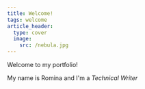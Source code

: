 ```yaml
---
title: Welcome!
tags: welcome
article_header:
  type: cover
  image:
    src: /nebula.jpg
---
```


Welcome to my portfolio!

My name is Romina and I'm a *Technical Writer*

<!--more-->
